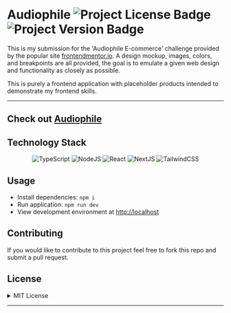 # Audiophile ![Project License Badge](https://img.shields.io/badge/license-MIT-brightgreen) ![Project Version Badge](https://img.shields.io/github/package-json/v/thenlie/type-plus-plus)

This is my submission for the 'Audiophile E-commerce' challenge provided by the popular site [frontendmentor.io](https://www.frontendmentor.io/challenges/audiophile-ecommerce-website-C8cuSd_wx). A design mockup, images, colors, and breakpoints are all provided, the goal is to emulate a given web design and functionality as closely as possible.

This is purely a frontend application with placeholder products intended to demonstrate my frontend skills.

---

## Check out [Audiophile](https://audiophileproducts.vercel.app/)

## Technology Stack

<div align="center">

![TypeScript](https://img.shields.io/badge/typescript-3178C6.svg?style=for-the-badge&logo=typescript&logoColor=white)
![NodeJS](https://img.shields.io/badge/node.js-6DA55F.svg?style=for-the-badge&logo=node.js&logoColor=white)
![React](https://img.shields.io/badge/react-%2320232a.svg?style=for-the-badge&logo=react&logoColor=%2361DAFB)
![NextJS](https://img.shields.io/badge/next.js-000000.svg?style=for-the-badge&logo=nextdotjs&logoColor=white)
![TailwindCSS](https://img.shields.io/badge/tailwindcss-%2338B2AC.svg?style=for-the-badge&logo=tailwind-css&logoColor=white)

</div>

## Usage

- Install dependencies: `npm i`
- Run application: `npm run dev`
- View development environment at [http://localhost](http://localhost)

## Contributing

If you would like to contribute to this project feel free to fork this repo and submit a pull request.

## License
<details>

<summary>MIT License</summary>

> Copyright (c) [2023] [Audiophile]
> 
> __Permission is hereby granted, free of charge, to any person obtaining a copy__
> __of this software and associated documentation files (the "Software"), to deal__
> __in the Software without restriction, including without limitation the rights__
> __to use, copy, modify, merge, publish, distribute, sublicense, and/or sell__
> __copies of the Software, and to permit persons to whom the Software is__
> __furnished to do so, subject to the following conditions:__
> 
> The above copyright notice and this permission notice shall be included in all
> copies or substantial portions of the Software.
> 
> THE SOFTWARE IS PROVIDED "AS IS", WITHOUT WARRANTY OF ANY KIND, EXPRESS OR
> IMPLIED, INCLUDING BUT NOT LIMITED TO THE WARRANTIES OF MERCHANTABILITY,
> FITNESS FOR A PARTICULAR PURPOSE AND NONINFRINGEMENT. IN NO EVENT SHALL THE
> AUTHORS OR COPYRIGHT HOLDERS BE LIABLE FOR ANY CLAIM, DAMAGES OR OTHER
> LIABILITY, WHETHER IN AN ACTION OF CONTRACT, TORT OR OTHERWISE, ARISING FROM,
> OUT OF OR IN CONNECTION WITH THE SOFTWARE OR THE USE OR OTHER DEALINGS IN THE
> SOFTWARE.

</details>

---
